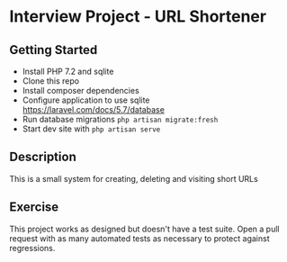 # Interview Project - URL Shortener

## Getting Started

- Install PHP 7.2 and sqlite
- Clone this repo
- Install composer dependencies
- Configure application to use sqlite https://laravel.com/docs/5.7/database
- Run database migrations `php artisan migrate:fresh`
- Start dev site with `php artisan serve`

## Description

This is a small system for creating, deleting and visiting short URLs

## Exercise

This project works as designed but doesn't have a test suite. Open a pull request with as many automated tests as necessary to protect against regressions.
